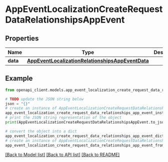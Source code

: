 # AppEventLocalizationCreateRequestDataRelationshipsAppEvent


## Properties

Name | Type | Description | Notes
------------ | ------------- | ------------- | -------------
**data** | [**AppEventLocalizationRelationshipsAppEventData**](AppEventLocalizationRelationshipsAppEventData.md) |  | 

## Example

```python
from openapi_client.models.app_event_localization_create_request_data_relationships_app_event import AppEventLocalizationCreateRequestDataRelationshipsAppEvent

# TODO update the JSON string below
json = "{}"
# create an instance of AppEventLocalizationCreateRequestDataRelationshipsAppEvent from a JSON string
app_event_localization_create_request_data_relationships_app_event_instance = AppEventLocalizationCreateRequestDataRelationshipsAppEvent.from_json(json)
# print the JSON string representation of the object
print(AppEventLocalizationCreateRequestDataRelationshipsAppEvent.to_json())

# convert the object into a dict
app_event_localization_create_request_data_relationships_app_event_dict = app_event_localization_create_request_data_relationships_app_event_instance.to_dict()
# create an instance of AppEventLocalizationCreateRequestDataRelationshipsAppEvent from a dict
app_event_localization_create_request_data_relationships_app_event_from_dict = AppEventLocalizationCreateRequestDataRelationshipsAppEvent.from_dict(app_event_localization_create_request_data_relationships_app_event_dict)
```
[[Back to Model list]](../README.md#documentation-for-models) [[Back to API list]](../README.md#documentation-for-api-endpoints) [[Back to README]](../README.md)



